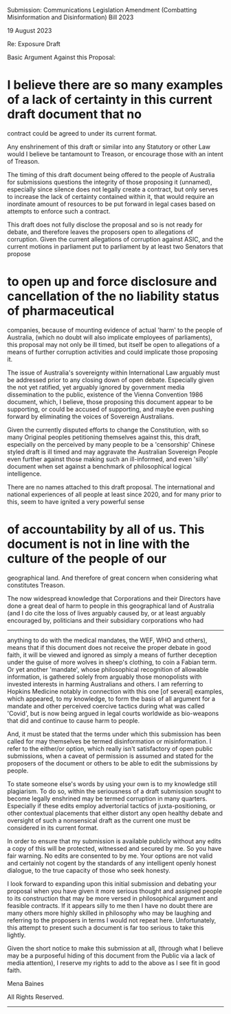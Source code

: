Submission: Communications Legislation Amendment (Combatting Misinformation and
Disinformation) Bill 2023

19 August 2023

Re: Exposure Draft

Basic Argument Against this Proposal:

# I believe there are so many examples of a lack of certainty in this current draft document that no
contract could be agreed to under its current format.

Any enshrinement of this draft or similar into any Statutory or other Law would I believe be
tantamount to Treason, or encourage those with an intent of Treason.

The timing of this draft document being offered to the people of Australia for submissions questions
the integrity of those proposing it (unnamed), especially since silence does not legally create a
contract, but only serves to increase the lack of certainty contained within it, that would require an
inordinate amount of resources to be put forward in legal cases based on attempts to enforce such a
contract.

This draft does not fully disclose the proposal and so is not ready for debate, and therefore leaves
the proposers open to allegations of corruption. Given the current allegations of corruption against
ASIC, and the current motions in parliament put to parliament by at least two Senators that propose
# to open up and force disclosure and cancellation of the no liability status of pharmaceutical
companies, because of mounting evidence of actual 'harm' to the people of Australia, (which no
doubt will also implicate employees of parliaments), this proposal may not only be ill timed, but
itself be open to allegations of a means of further corruption activities and could implicate those
proposing it.

The issue of Australia's sovereignty within International Law arguably must be addressed prior to
any closing down of open debate. Especially given the not yet ratified, yet arguably ignored by
government media dissemination to the public, existence of the Vienna Convention 1986 document,
which, I believe, those proposing this document appear to be supporting, or could be accused of
supporting, and maybe even pushing forward by eliminating the voices of Sovereign Australians.

Given the currently disputed efforts to change the Constitution, with so many Original peoples
petitioning themselves against this, this draft, especially on the perceived by many people to be a
'censorship' Chinese styled draft is ill timed and may aggravate the Australian Sovereign People even
further against those making such an ill-informed, and even 'silly' document when set against a
benchmark of philosophical logical intelligence.

There are no names attached to this draft proposal. The international and national experiences of
all people at least since 2020, and for many prior to this, seem to have ignited a very powerful sense
# of accountability by all of us. This document is not in line with the culture of the people of our
geographical land. And therefore of great concern when considering what constitutes Treason.

The now widespread knowledge that Corporations and their Directors have done a great deal of
harm to people in this geographical land of Australia (and I do cite the loss of lives arguably caused
by, or at least arguably encouraged by, politicians and their subsidiary corporations who had


-----

anything to do with the medical mandates, the WEF, WHO and others), means that if this document
does not receive the proper debate in good faith, it will be viewed and ignored as simply a means of
further deception under the guise of more wolves in sheep's clothing, to coin a Fabian term. Or yet
another 'mandate', whose philosophical recognition of allowable information, is gathered solely
from arguably those monopolists with invested interests in harming Australians and others. I am
referring to Hopkins Medicine notably in connection with this one [of several] examples, which
appeared, to my knowledge, to form the basis of all argument for a mandate and other perceived
coercive tactics during what was called 'Covid', but is now being argued in legal courts worldwide as
bio-weapons that did and continue to cause harm to people.

And, it must be stated that the terms under which this submission has been called for may
themselves be termed disinformation or misinformation. I refer to the either/or option, which really
isn't satisfactory of open public submissions, when a caveat of permission is assumed and stated for
the proposers of the document or others to be able to edit the submissions by people.

To state someone else's words by using your own is to my knowledge still plagiarism. To do so,
within the seriousness of a draft submission sought to become legally enshrined may be termed
corruption in many quarters. Especially if these edits employ advertorial tactics of juxta-positioning,
or other contextual placements that either distort any open healthy debate and oversight of such a
nonsensical draft as the current one must be considered in its current format.

In order to ensure that my submission is available publicly without any edits a copy of this will be
protected, witnessed and secured by me. So you have fair warning. No edits are consented to by
me. Your options are not valid and certainly not cogent by the standards of any intelligent openly
honest dialogue, to the true capacity of those who seek honesty.

I look forward to expanding upon this initial submission and debating your proposal when you have
given it more serious thought and assigned people to its construction that may be more versed in
philosophical argument and feasible contracts. If it appears silly to me then I have no doubt there
are many others more highly skilled in philosophy who may be laughing and referring to the
proposers in terms I would not repeat here. Unfortunately, this attempt to present such a
document is far too serious to take this lightly.

Given the short notice to make this submission at all, (through what I believe may be a purposeful
hiding of this document from the Public via a lack of media attention), I reserve my rights to add to
the above as I see fit in good faith.

Mena Baines

All Rights Reserved.


-----

